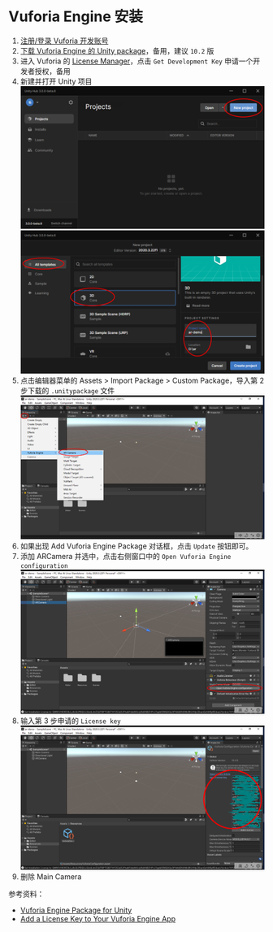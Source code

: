 # Vuforia Engine 安装

1. [注册/登录 Vuforia 开发账号](https://developer.vuforia.com/vui/auth/register)
2. [下载 Vuforia Engine 的 Unity package](https://developer.vuforia.com/downloads/sdk)，备用，建议 `10.2` 版
3. 进入 Vuforia 的 [License Manager](https://developer.vuforia.com/vui/develop/licenses)，点击 `Get Development Key` 申请一个开发者授权，备用
3. 新建并打开 Unity 项目
![](./files/vuforia-install/1.png)
![](./files/vuforia-install/2.png)
4. 点击编辑器菜单的 Assets > Import Package > Custom Package，导入第 2 步下载的 `.unitypackage` 文件
![](./files/vuforia-install/3.png)
5. 如果出现 Add Vuforia Engine Package 对话框，点击 `Update` 按钮即可。
6. 添加 ARCamera 并选中，点击右侧窗口中的 `Open Vuforia Engine configuration`
![](./files/vuforia-install/4.png)
7. 输入第 3 步申请的 `License key`
![](./files/vuforia-install/5.png)
8. 删除 Main Camera

参考资料：

- [Vuforia Engine Package for Unity](https://library.vuforia.com/getting-started/vuforia-engine-package-unity)
- [Add a License Key to Your Vuforia Engine App](https://library.vuforia.com/getting-started/add-license-key-your-vuforia-engine-app)